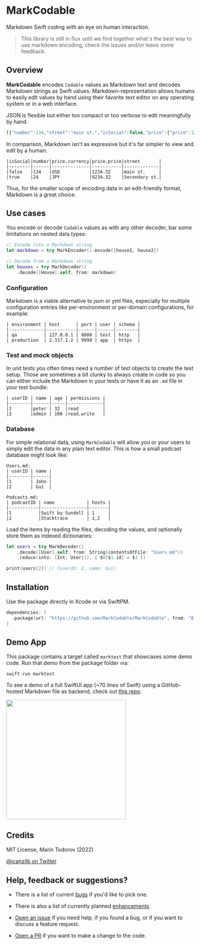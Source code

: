 # MarkCodable

Markdown Swift coding with an eye on human interaction.

> This library is still in flux until we find together what's the best way to use markdown encoding, check the issues and/or leave some feedback.

## Overview

**MarkCodable** encodes `Codable` values as Markdown text and decodes Markdown strings as Swift values. Markdown-representation allows humans to easily edit values by hand using their favorite text editor on any operating system or in a web interface.

JSON is flexible but either too compact or too verbose to edit meaningfully by hand:

```javascript
[{"number":134,"street":"main st.","isSocial":false,"price":{"price":1234.3199999999999,"currency":"USD"}},{"number":24,"street":"Secondary st.","isSocial":true,"price":{"price":9234.3199999999997,"currency":"JPY"}}]
```

In comparison, Markdown isn't as expressive but it's far simpler to view and edit by a human:

```text
|isSocial|number|price.currency|price.price|street       |
|--------|------|--------------|-----------|-------------|
|false   |134   |USD           |1234.32    |main st.     |
|true    |24    |JPY           |9234.32    |Secondary st.|
```

Thus, for the smaller scope of encoding data in an edit-friendly format, Markdown is a great choice.

## Use cases

You encode or decode `Codable` values as with any other decoder, bar some limitations on nested data types:

```swift
// Encode into a Markdown string
let markdown = try MarkEncoder().encode([house1, house2])

// Decode from a Markdown string
let houses = try MarkDecoder()
    .decode([House].self, from: markdown)
```

### Configuration

Markdown is a viable alternative to json or yml files, especially for multiple configuration entries like per-environment or per-domain configurations, for example:

```text
| environment | host      | port | user | schema |
|-------------|-----------|------|------|--------|
| qa          | 127.0.0.1 | 8080 | test | http   |
| production  | 2.317.1.2 | 9999 | app  | https  |
```

### Test and mock objects

In unit tests you often times need a number of test objects to create the test setup. Those are sometimes a bit clunky to always create in code so you can either include the Markdown in your tests or have it as an `.md` file in your test bundle:

```text
| userID | name | age | permissions |
|--------|------|-----|-------------|
|1       |peter | 32  |read         |
|2       |admin | 100 |read,write   |
```

### Database

For simple relational data, using `MarkCodable` will allow you or your users to simply edit the data in any plain text editor. This is how a small podcast database might look like:

```text
Users.md:
| userID | name |
|--------|------|
|1       | John |
|2       | Gui  |

Podcasts.md:
| podcastID | name            | hosts |
|-----------|-----------------|-------|
|1          |Swift by Sundell | 1     |
|2          |Stacktrace       | 1,2   |
```

Load the items by reading the files, decoding the values, and optionally store them as indexed dictionaries:

```swift
let users = try MarkDecoder()
    .decode([User].self, from: String(contentsOfFile: "Users.md"))
    .reduce(into: [Int: User](), { $0[$1.id] = $1 })

print(users[2]) // [userID: 2, name: Gui]
```

## Installation

Use the package directly in Xcode or via SwiftPM.

```swift
dependencies: [
  .package(url: "https://github.com/MarkCodable/MarkCodable", from: "0.6.0"),
]
```

## Demo App

This package contains a target called `marktest` that showcases some demo code. Run that demo from the package folder via:

```text
swift run marktest
```

To see a demo of a full SwiftUI app (~70 lines of Swift) using a GitHub-hosted Markdown file as backend, check out [this repo](https://github.com/icanzilb/MarkCodingDemoApp).

<img src="https://raw.githubusercontent.com/icanzilb/MarkCodingDemoApp/main/etc/app-screen.png" width=320>

## Credits

MIT License, Marin Todorov (2022)

[@icanzilb on Twitter](https://twitter.com/icanzilb)

## Help, feedback or suggestions?

- There is a list of current [bugs](https://github.com/icanzilb/MarkCodable/issues?q=is%3Aissue+is%3Aopen+label%3Abug) if you'd like to pick one.
- There is also a list of currently planned [enhancements](https://github.com/icanzilb/MarkCodable/issues?q=is%3Aissue+is%3Aopen+label%3Aenhancement).


- [Open an issue](https://github.com/icanzilb/MarkCodable/issues) if you need help, if you found a bug, or if you want to discuss a feature request.
- [Open a PR](https://github.com/icanzilb/MarkCodable/pulls) if you want to make a change to the code.
